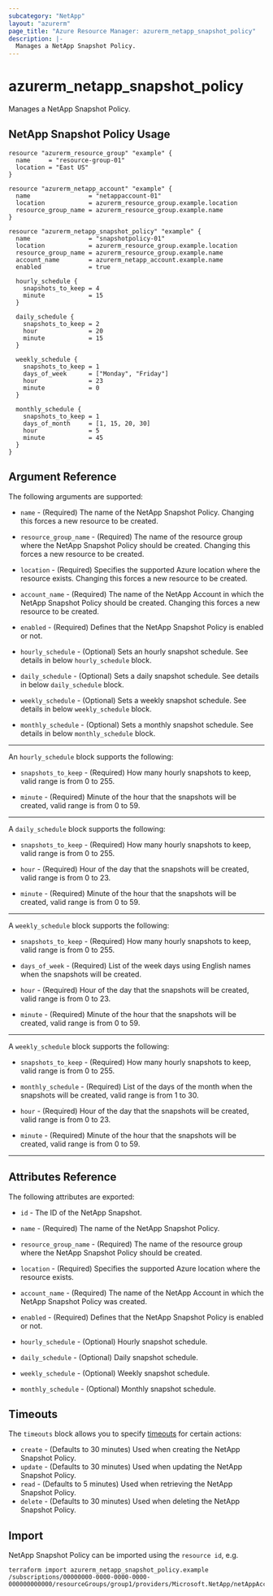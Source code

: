 ```yaml
---
subcategory: "NetApp"
layout: "azurerm"
page_title: "Azure Resource Manager: azurerm_netapp_snapshot_policy"
description: |-
  Manages a NetApp Snapshot Policy.
---
```


# azurerm_netapp_snapshot_policy

Manages a NetApp Snapshot Policy.

## NetApp Snapshot Policy Usage

```hcl
resource "azurerm_resource_group" "example" {
  name     = "resource-group-01"
  location = "East US"
}

resource "azurerm_netapp_account" "example" {
  name                = "netappaccount-01"
  location            = azurerm_resource_group.example.location
  resource_group_name = azurerm_resource_group.example.name
}

resource "azurerm_netapp_snapshot_policy" "example" {
  name                = "snapshotpolicy-01"
  location            = azurerm_resource_group.example.location
  resource_group_name = azurerm_resource_group.example.name
  account_name        = azurerm_netapp_account.example.name
  enabled             = true

  hourly_schedule {
    snapshots_to_keep = 4
    minute            = 15
  }

  daily_schedule {
    snapshots_to_keep = 2
    hour              = 20
    minute            = 15
  }

  weekly_schedule {
    snapshots_to_keep = 1
    days_of_week      = ["Monday", "Friday"]
    hour              = 23
    minute            = 0
  }

  monthly_schedule {
    snapshots_to_keep = 1
    days_of_month     = [1, 15, 20, 30]
    hour              = 5
    minute            = 45
  }
}
```

## Argument Reference

The following arguments are supported:

* `name` - (Required) The name of the NetApp Snapshot Policy. Changing this forces a new resource to be created. 

* `resource_group_name` - (Required) The name of the resource group where the NetApp Snapshot Policy should be created. Changing this forces a new resource to be created. 

* `location` - (Required) Specifies the supported Azure location where the resource exists. Changing this forces a new resource to be created. 

* `account_name` - (Required) The name of the NetApp Account in which the NetApp Snapshot Policy should be created. Changing this forces a new resource to be created. 

* `enabled` - (Required) Defines that the NetApp Snapshot Policy is enabled or not.

* `hourly_schedule` - (Optional) Sets an hourly snapshot schedule. See details in below `hourly_schedule` block.

* `daily_schedule` - (Optional) Sets a daily snapshot schedule. See details in below `daily_schedule` block.
  
* `weekly_schedule` - (Optional) Sets a weekly snapshot schedule. See details in below `weekly_schedule` block.

* `monthly_schedule` - (Optional) Sets a monthly snapshot schedule. See details in below `monthly_schedule` block.

---

An `hourly_schedule` block supports the following:

* `snapshots_to_keep` - (Required) How many hourly snapshots to keep, valid range is from 0 to 255.

* `minute` - (Required) Minute of the hour that the snapshots will be created, valid range is from 0 to 59.

---

A `daily_schedule` block supports the following:

* `snapshots_to_keep` - (Required) How many hourly snapshots to keep, valid range is from 0 to 255.

* `hour` - (Required) Hour of the day that the snapshots will be created, valid range is from 0 to 23.

* `minute` - (Required) Minute of the hour that the snapshots will be created, valid range is from 0 to 59.

---

A `weekly_schedule` block supports the following:

* `snapshots_to_keep` - (Required) How many hourly snapshots to keep, valid range is from 0 to 255.

* `days_of_week` - (Required) List of the week days using English names when the snapshots will be created.

* `hour` - (Required) Hour of the day that the snapshots will be created, valid range is from 0 to 23.

* `minute` - (Required) Minute of the hour that the snapshots will be created, valid range is from 0 to 59.

---

A `weekly_schedule` block supports the following:

* `snapshots_to_keep` - (Required) How many hourly snapshots to keep, valid range is from 0 to 255.

* `monthly_schedule` - (Required) List of the days of the month when the snapshots will be created, valid range is from 1 to 30.

* `hour` - (Required) Hour of the day that the snapshots will be created, valid range is from 0 to 23.

* `minute` - (Required) Minute of the hour that the snapshots will be created, valid range is from 0 to 59.

---

## Attributes Reference

The following attributes are exported:

* `id` - The ID of the NetApp Snapshot.
  
* `name` - (Required) The name of the NetApp Snapshot Policy.

* `resource_group_name` - (Required) The name of the resource group where the NetApp Snapshot Policy should be created.
  
* `location` - (Required) Specifies the supported Azure location where the resource exists.

* `account_name` - (Required) The name of the NetApp Account in which the NetApp Snapshot Policy was created.

* `enabled` - (Required) Defines that the NetApp Snapshot Policy is enabled or not.

* `hourly_schedule` - (Optional) Hourly snapshot schedule.

* `daily_schedule` - (Optional) Daily snapshot schedule.
  
* `weekly_schedule` - (Optional) Weekly snapshot schedule.

* `monthly_schedule` - (Optional) Monthly snapshot schedule.

## Timeouts

The `timeouts` block allows you to specify [timeouts](https://www.terraform.io/language/resources/syntax#operation-timeouts) for certain actions:

* `create` - (Defaults to 30 minutes) Used when creating the NetApp Snapshot Policy.
* `update` - (Defaults to 30 minutes) Used when updating the NetApp Snapshot Policy.
* `read` - (Defaults to 5 minutes) Used when retrieving the NetApp Snapshot Policy.
* `delete` - (Defaults to 30 minutes) Used when deleting the NetApp Snapshot Policy.

## Import

NetApp Snapshot Policy can be imported using the `resource id`, e.g.

```shell
terraform import azurerm_netapp_snapshot_policy.example /subscriptions/00000000-0000-0000-0000-000000000000/resourceGroups/group1/providers/Microsoft.NetApp/netAppAccounts/account1/snapshotPolicies/snapshotpolicy1
```

